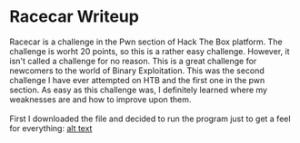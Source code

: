 <h1> 
  Racecar Writeup
  </h1>
  
  Racecar is a challenge in the Pwn section of Hack The Box platform. The challenge is worht 20 points, so this is a rather easy challenge. However, it isn't called a challenge for no reason. This is a great challenge for newcomers to the world of Binary Exploitation. This was the second challenge I have ever attempted on HTB and the first one in the pwn section. As easy as this challenge was, I definitely learned where my weaknesses are and how to improve upon them.\
  \
  First I downloaded the file and decided to run the program just to get a feel for everything: 
  [alt text](https://github.com/CorruptedOffset/HackTheBox-Writeups/blob/main/racecar_startScreen.png?raw=true)
  

